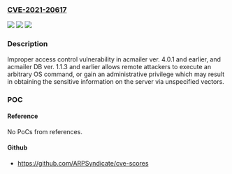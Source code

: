 ### [CVE-2021-20617](https://cve.mitre.org/cgi-bin/cvename.cgi?name=CVE-2021-20617)
![](https://img.shields.io/static/v1?label=Product&message=acmailer%20and%20acmailer%20DB&color=blue)
![](https://img.shields.io/static/v1?label=Version&message=n%2Fa&color=blue)
![](https://img.shields.io/static/v1?label=Vulnerability&message=Improper%20access%20control&color=brighgreen)

### Description

Improper access control vulnerability in acmailer ver. 4.0.1 and earlier, and acmailer DB ver. 1.1.3 and earlier allows remote attackers to execute an arbitrary OS command, or gain an administrative privilege which may result in obtaining the sensitive information on the server via unspecified vectors.

### POC

#### Reference
No PoCs from references.

#### Github
- https://github.com/ARPSyndicate/cve-scores

